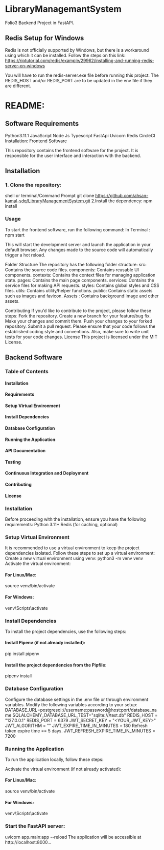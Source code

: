 # LibraryManagemantSystem

Folio3 Backend Project in FastAPI.

## Redis Setup for Windows

Redis is not officially supported by Windows, but there is a workaround using which it can be installed.
Follow the steps on this link: https://riptutorial.com/redis/example/29962/installing-and-running-redis-server-on-windows

You will have to run the redis-server.exe file before running this project. The REDIS_HOST and/or REDIS_PORT are to be updated in the env file if they are different.


# README:
## Software Requirements

Python3.11.1
JavaScript
Node Js
Typescript
FastApi
Uvicorn
Redis
CircleCI
Installation:
Frontend Software

This repository contains the frontend software for the project. It is responsible for the user interface and interaction with the backend.

## Installation

### 1. Clone the repository:
shell or terminal/Command Prompt
 git clone https://github.com/ahsan-kamal-sdq/LibraryManagementSystem.git
2.Install the dependency:
npm install


### Usage
To start the frontend software, run the following command:
In Terminal : 
npm start

This will start the development server and launch the application in your default browser. Any changes made to the source code will automatically trigger a hot reload.

Folder Structure
The repository has the following folder structure:
src: Contains the source code files.
components: Contains reusable UI components.
contexts: Contains the context files for managing application state.
pages: Contains the main page components.
services: Contains the service files for making API requests.
styles: Contains global styles and CSS files.
utils: Contains utility/helper functions.
public: Contains static assets such as images and favicon.
Assets : Contains background Image and other assets.

Contributing
If you'd like to contribute to the project, please follow these steps:
Fork the repository.
Create a new branch for your feature/bug fix.
Make your changes and commit them.
Push your changes to your forked repository.
Submit a pull request.
Please ensure that your code follows the established coding style and conventions. Also, make sure to write unit tests for your code changes.
License
This project is licensed under the MIT License.

## Backend Software

### Table of Contents
#### Installation
#### Requirements

#### Setup Virtual Environment
#### Install Dependencies
#### Database Configuration
#### Running the Application
#### API Documentation
#### Testing
#### Continuous Integration and Deployment
#### Contributing
#### License

### Installation
Before proceeding with the installation, ensure you have the following requirements:
Python 3.11+
Redis (for caching, optional)
### Setup Virtual Environment
It is recommended to use a virtual environment to keep the project dependencies isolated. Follow these steps to set up a virtual environment:
Create a new virtual environment using venv:
python3 -m venv venv
Activate the virtual environment:

#### For Linux/Mac:
source venv/bin/activate

#### For Windows:
venv\Scripts\activate

### Install Dependencies
To install the project dependencies, use the following steps:

#### Install Pipenv (if not already installed):
pip install pipenv

#### Install the project dependencies from the Pipfile:
pipenv install

### Database Configuration
Configure the database settings in the .env file or through environment variables. Modify the following variables according to your setup:
DATABASE_URL=postgresql://username:password@host:port/database_name
SQLALCHEMY_DATABASE_URL_TEST="sqlite:///test.db"
REDIS_HOST = "127.0.0.1"
REDIS_PORT = 6379
JWT_SECRET_KEY = "<YOUR_JWT_KEY>"
JWT_ALGORITHM = "<ANY ALGORITHM>"
JWT_EXPIRE_TIME_IN_MINUTES = 180
Refresh token expire time == 5 days.
JWT_REFRESH_EXPIRE_TIME_IN_MINUTES = 7200

### Running the Application
To run the application locally, follow these steps:

Activate the virtual environment (if not already activated):

#### For Linux/Mac:
source venv/bin/activate
#### For Windows:
venv\Scripts\activate

### Start the FastAPI server:
uvicorn app.main:app --reload
The application will be accessible at http://localhost:8000...
